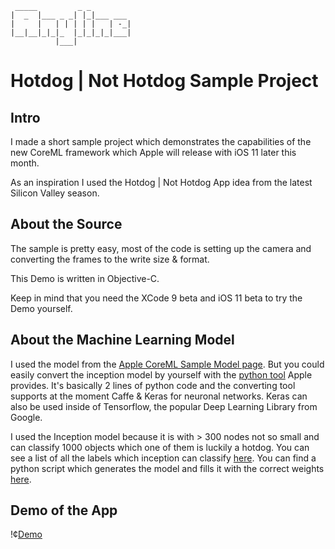 
     _____         _ _         
    |  _  |___ _ _| |_|___ ___ 
    |     |   | | | | |   | -_|
    |__|__|_|_|_  |_|_|_|_|___|
              |___|            


# Hotdog | Not Hotdog Sample Project #

## Intro ##
I made a short sample project which demonstrates the capabilities of the new CoreML framework which Apple will release with iOS 11 later this month. 

As an inspiration I used the Hotdog | Not Hotdog App idea from the latest Silicon Valley season.

## About the Source ##

The sample is pretty easy, most of the code is setting up the camera and converting the frames to the write size & format.

This Demo is written in Objective-C.

Keep in mind that you need the XCode 9 beta and iOS 11 beta to try the Demo yourself.

## About the Machine Learning Model ##

I used the model from the [Apple CoreML Sample Model page](https://developer.apple.com/machine-learning/). But you could easily convert the inception model by yourself with the [python tool](https://pypi.python.org/pypi/coremltools) Apple provides. It's basically 2 lines of python code and the converting tool supports at the moment Caffe & Keras for neuronal networks. Keras can also be used inside of Tensorflow, the popular Deep Learning Library from Google.

I used the Inception model because it is with > 300 nodes not so small and can classify 1000 objects which one of them is luckily a hotdog. You can see a list of all the labels which inception can classify [here](https://gist.github.com/yrevar/942d3a0ac09ec9e5eb3a). You can find a python script which generates the model and fills it with the correct weights [here](https://github.com/fchollet/deep-learning-models/blob/master/inception_v3.py).

## Demo of the App ##

!¢[Demo](/gif/hotdog.gif)
